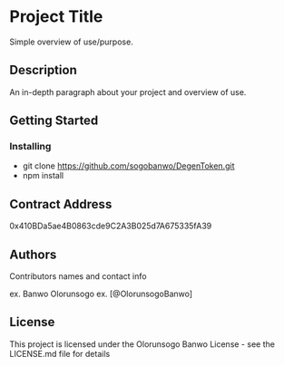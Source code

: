 # Project Title

Simple overview of use/purpose.

## Description

An in-depth paragraph about your project and overview of use.

## Getting Started

### Installing

* git clone https://github.com/sogobanwo/DegenToken.git
* npm install

## Contract Address

0x410BDa5ae4B0863cde9C2A3B025d7A675335fA39

## Authors

Contributors names and contact info

ex. Banwo Olorunsogo 
ex. [@OlorunsogoBanwo]


## License

This project is licensed under the Olorunsogo Banwo License - see the LICENSE.md file for details
